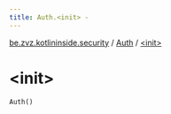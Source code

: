 ```yaml
---
title: Auth.<init> - 
---
```


[be.zvz.kotlininside.security](../index.html) / [Auth](index.html) / [&lt;init&gt;](./-init-.html)

# &lt;init&gt;

`Auth()`